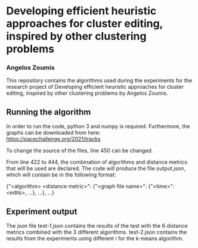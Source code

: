 # Developing efficient heuristic approaches for cluster editing, inspired by other clustering problems
### Angelos Zoumis

This repository contains the algorithms used during the experiments for the research project of Developing efficient heuristic approaches for cluster editing, inspired by other clustering problems by Angelos Zoumis.

## Running the algorithm
In order to run the code, python 3 and numpy is required. Furthermore, the graphs can be downloaded from here: https://pacechallenge.org/2021/tracks

To change the source of the files, line 450 can be changed.

From line 422 to 444, the combination of algorithms and distance metrics that will be used are declared. The code will produce the file output.json, which will contain be in the following format:

{"\<algorithm\> \<distance metric\>": {"\<graph file name\>": {"\<time\>": \<edits\>, ...}, ...}, ...}

## Experiment output
The json file test-1.json contains the results of the test with the 6 distance metrics combined with the 3 different algorithms. test-2.json contains the results from the experiments using different i for the k-means algorithm.

